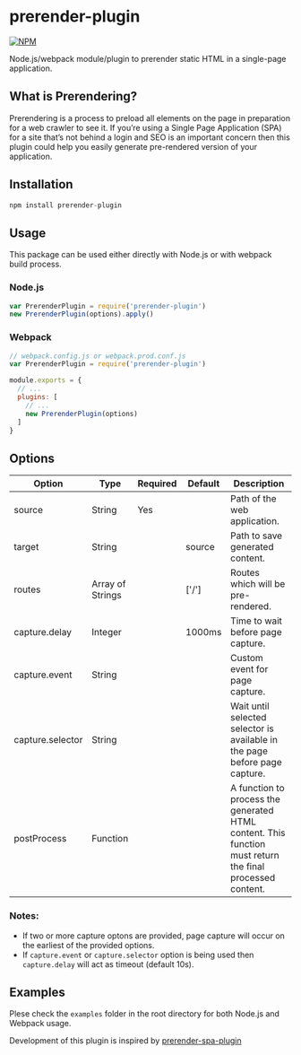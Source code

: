 # prerender-plugin

[![NPM](https://nodei.co/npm/prerender-plugin.png?compact=true)](https://nodei.co/npm/prerender-plugin/)

Node.js/webpack module/plugin to prerender static HTML in a single-page application.

## What is Prerendering?

Prerendering is a process to preload all elements on the page in preparation for a web crawler to see it. If you’re using a Single Page Application (SPA) for a site that’s not behind a login and SEO is an important concern then this plugin could help you easily generate pre-rendered version of your application.

## Installation

```js
npm install prerender-plugin
```

## Usage

This package can be used either directly with Node.js or with webpack build process.

### Node.js

```js
var PrerenderPlugin = require('prerender-plugin')
new PrerenderPlugin(options).apply()
```

### Webpack

```js
// webpack.config.js or webpack.prod.conf.js
var PrerenderPlugin = require('prerender-plugin')

module.exports = {
  // ...
  plugins: [
    // ...
    new PrerenderPlugin(options)
  ]
}
```

## Options

| Option           | Type             | Required | Default | Description                                                                                              |
| ---------------- | ---------------- | -------- | ------- | -------------------------------------------------------------------------------------------------------- |
| source           | String           | Yes      |         | Path of the web application.                                                                             |
| target           | String           |          | source  | Path to save generated content.                                                                          |
| routes           | Array of Strings |          | ['/']   | Routes which will be pre-rendered.                                                                       |
| capture.delay    | Integer          |          | 1000ms  | Time to wait before page capture.                                                                        |
| capture.event    | String           |          |         | Custom event for page capture.                                                                           |
| capture.selector | String           |          |         | Wait until selected selector is available in the page before page capture.                               |
| postProcess      | Function         |          |         | A function to process the generated HTML content. This function must return the final processed content. |

### Notes:

* If two or more capture optons are provided, page capture will occur on the earliest of the provided options.
* If `capture.event` or `capture.selector` option is being used then `capture.delay` will act as timeout (default 10s).

## Examples

Plese check the `examples` folder in the root directory for both Node.js and Webpack usage.

Development of this plugin is inspired by [prerender-spa-plugin](https://github.com/chrisvfritz/prerender-spa-plugin)
